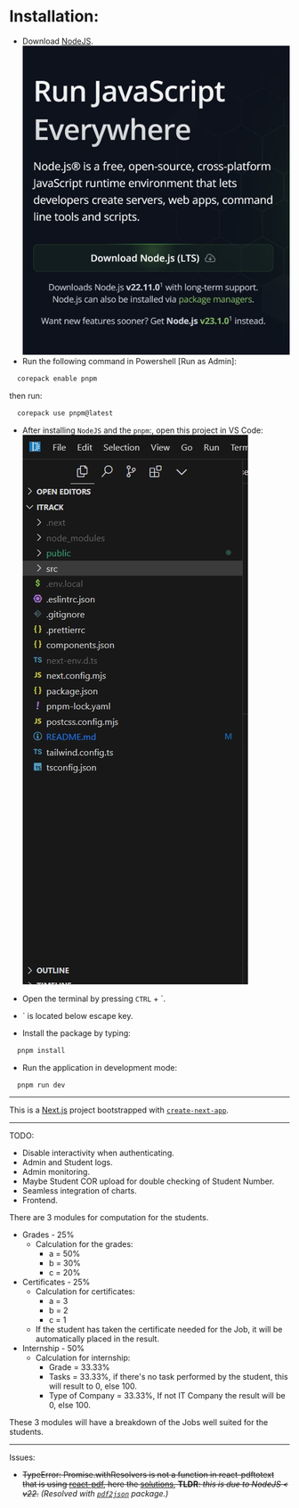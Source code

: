 # Installation:

- Download [NodeJS](https://nodejs.org/en).
  ![node](/public/node.jpg)
- Run the following command in Powershell [Run as Admin]:

```powershell
  corepack enable pnpm
```

then run:

```powershell
  corepack use pnpm@latest
```

- After installing `NodeJS` and the `pnpm`:, open this project in VS Code:
  ![vscode](/public/vscode.jpg)

- Open the terminal by pressing `CTRL` + `.
- ` is located below escape key.
- Install the package by typing:

```cmd
  pnpm install
```

- Run the application in development mode:

```
  pnpm run dev
```

---

This is a [Next.js](https://nextjs.org) project bootstrapped with [`create-next-app`](https://nextjs.org/docs/app/api-reference/cli/create-next-app).

---

TODO:

- Disable interactivity when authenticating.
- Admin and Student logs.
- Admin monitoring.
- Maybe Student COR upload for double checking of Student Number.
- Seamless integration of charts.
- Frontend.

There are 3 modules for computation for the students.

- Grades - 25%
  - Calculation for the grades:
    - a = 50%
    - b = 30%
    - c = 20%
- Certificates - 25%
  - Calculation for certificates:
    - a = 3
    - b = 2
    - c = 1
  - If the student has taken the certificate needed for the Job, it will be automatically placed in the result.
- Internship - 50%
  - Calculation for internship:
    - Grade = 33.33%
    - Tasks = 33.33%, if there's no task performed by the student, this will result to 0, else 100.
    - Type of Company = 33.33%, If not IT Company the result will be 0, else 100.

These 3 modules will have a breakdown of the Jobs well suited for the students.

---

Issues:

- ~~TypeError: Promise.withResolvers is not a function in react-pdftotext that is using [react-pdf](https://github.com/mozilla/pdf.js), here the [solutions](https://stackoverflow.com/questions/78415681/pdf-js-pdfjs-dist-promise-withresolvers-is-not-a-function), **TLDR**: _this is due to NodeJS < v22_.~~ _(Resolved with [`pdf2json`](https://github.com/modesty/pdf2json) package.)_
